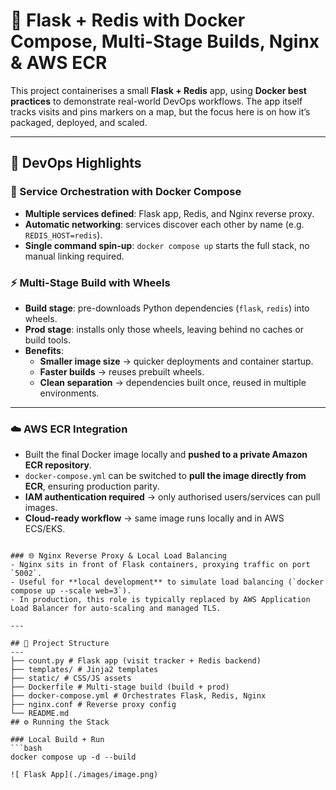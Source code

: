 ﻿# 🚀 Flask + Redis with Docker Compose, Multi-Stage Builds, Nginx & AWS ECR

This project containerises a small **Flask + Redis** app, using **Docker best practices** to demonstrate real-world DevOps workflows. The app itself tracks visits and pins markers on a map, but the focus here is on how it’s packaged, deployed, and scaled.  

---

## 🔑 DevOps Highlights

### 🐳 Service Orchestration with Docker Compose
- **Multiple services defined**: Flask app, Redis, and Nginx reverse proxy.  
- **Automatic networking**: services discover each other by name (e.g. `REDIS_HOST=redis`).  
- **Single command spin-up**: `docker compose up` starts the full stack, no manual linking required.  



### ⚡ Multi-Stage Build with Wheels
- **Build stage**: pre-downloads Python dependencies (`flask`, `redis`) into wheels.  
- **Prod stage**: installs only those wheels, leaving behind no caches or build tools.  
- **Benefits**:  
  - **Smaller image size** → quicker deployments and container startup.  
  - **Faster builds** → reuses prebuilt wheels.  
  - **Clean separation** → dependencies built once, reused in multiple environments.  

---

### ☁️ AWS ECR Integration
- Built the final Docker image locally and **pushed to a private Amazon ECR repository**.  
- `docker-compose.yml` can be switched to **pull the image directly from ECR**, ensuring production parity.  
- **IAM authentication required** → only authorised users/services can pull images.  
- **Cloud-ready workflow** → same image runs locally and in AWS ECS/EKS.  

```

### 🌐 Nginx Reverse Proxy & Local Load Balancing
- Nginx sits in front of Flask containers, proxying traffic on port `5002`.  
- Useful for **local development** to simulate load balancing (`docker compose up --scale web=3`).  
- In production, this role is typically replaced by AWS Application Load Balancer for auto-scaling and managed TLS.  

---

## 📂 Project Structure
---
├── count.py # Flask app (visit tracker + Redis backend)
├── templates/ # Jinja2 templates
├── static/ # CSS/JS assets
├── Dockerfile # Multi-stage build (build + prod)
├── docker-compose.yml # Orchestrates Flask, Redis, Nginx
├── nginx.conf # Reverse proxy config
└── README.md
## ⚙️ Running the Stack

### Local Build + Run
```bash
docker compose up -d --build

![ Flask App](./images/image.png)











